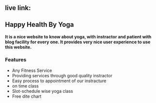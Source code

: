 ##  live link: 

##   Happy Health By Yoga
#### It is a nice website to know about yoga,  with instractor and patient with blog facility for every one. It provides very nice user experience to use this website.


### Features

- Any Fitness  Service 
- Providing services through good quality instractor
- Easy process to appointment of our instracture
- on time class
- Slot-schedule wise yoga class
- Free dite chart
